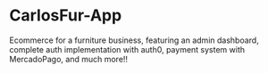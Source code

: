 # CarlosFur-App

Ecommerce for a furniture business, featuring an admin dashboard, complete auth implementation with auth0, payment system with MercadoPago, and much more!!
